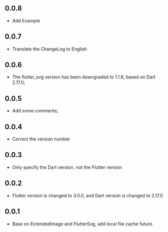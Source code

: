 ## 0.0.8

* Add Example


## 0.0.7

* Translate the ChangeLog to English


## 0.0.6

* The flutter_svg version has been downgraded to 1.1.6, based on Dart 2.17.0;


## 0.0.5

* Add some comments;


## 0.0.4

* Correct the version number


## 0.0.3

* Only specify the Dart version, not the Flutter version


## 0.0.2

* Flutter version is changed to 3.0.0, and Dart version is changed to 2.17.0


## 0.0.1

* Base on ExtendedImage and FlutterSvg, add local file cache future.
